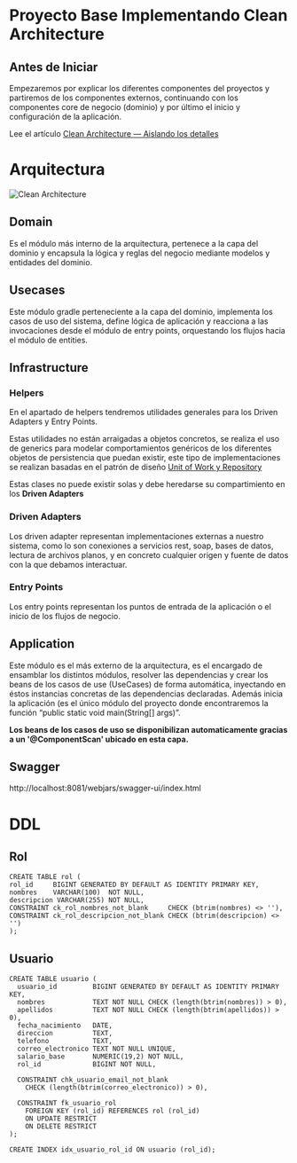 # Proyecto Base Implementando Clean Architecture

## Antes de Iniciar

Empezaremos por explicar los diferentes componentes del proyectos y partiremos de los componentes externos, continuando con los componentes core de negocio (dominio) y por último el inicio y configuración de la aplicación.

Lee el artículo [Clean Architecture — Aislando los detalles](https://medium.com/bancolombia-tech/clean-architecture-aislando-los-detalles-4f9530f35d7a)

# Arquitectura

![Clean Architecture](https://miro.medium.com/max/1400/1*ZdlHz8B0-qu9Y-QO3AXR_w.png)

## Domain

Es el módulo más interno de la arquitectura, pertenece a la capa del dominio y encapsula la lógica y reglas del negocio mediante modelos y entidades del dominio.

## Usecases

Este módulo gradle perteneciente a la capa del dominio, implementa los casos de uso del sistema, define lógica de aplicación y reacciona a las invocaciones desde el módulo de entry points, orquestando los flujos hacia el módulo de entities.

## Infrastructure

### Helpers

En el apartado de helpers tendremos utilidades generales para los Driven Adapters y Entry Points.

Estas utilidades no están arraigadas a objetos concretos, se realiza el uso de generics para modelar comportamientos
genéricos de los diferentes objetos de persistencia que puedan existir, este tipo de implementaciones se realizan
basadas en el patrón de diseño [Unit of Work y Repository](https://medium.com/@krzychukosobudzki/repository-design-pattern-bc490b256006)

Estas clases no puede existir solas y debe heredarse su compartimiento en los **Driven Adapters**

### Driven Adapters

Los driven adapter representan implementaciones externas a nuestro sistema, como lo son conexiones a servicios rest,
soap, bases de datos, lectura de archivos planos, y en concreto cualquier origen y fuente de datos con la que debamos
interactuar.

### Entry Points

Los entry points representan los puntos de entrada de la aplicación o el inicio de los flujos de negocio.

## Application

Este módulo es el más externo de la arquitectura, es el encargado de ensamblar los distintos módulos, resolver las dependencias y crear los beans de los casos de use (UseCases) de forma automática, inyectando en éstos instancias concretas de las dependencias declaradas. Además inicia la aplicación (es el único módulo del proyecto donde encontraremos la función “public static void main(String[] args)”.

**Los beans de los casos de uso se disponibilizan automaticamente gracias a un '@ComponentScan' ubicado en esta capa.**

## Swagger
http://localhost:8081/webjars/swagger-ui/index.html


# DDL

## Rol
```
CREATE TABLE rol (
rol_id     BIGINT GENERATED BY DEFAULT AS IDENTITY PRIMARY KEY,
nombres    VARCHAR(100)  NOT NULL,
descripcion VARCHAR(255) NOT NULL,
CONSTRAINT ck_rol_nombres_not_blank     CHECK (btrim(nombres) <> ''),
CONSTRAINT ck_rol_descripcion_not_blank CHECK (btrim(descripcion) <> '')
);
```

## Usuario
```
CREATE TABLE usuario (
  usuario_id         BIGINT GENERATED BY DEFAULT AS IDENTITY PRIMARY KEY,
  nombres            TEXT NOT NULL CHECK (length(btrim(nombres)) > 0),
  apellidos          TEXT NOT NULL CHECK (length(btrim(apellidos)) > 0),
  fecha_nacimiento   DATE,
  direccion          TEXT,
  telefono           TEXT,
  correo_electronico TEXT NOT NULL UNIQUE,
  salario_base       NUMERIC(19,2) NOT NULL,
  rol_id             BIGINT NOT NULL,
  
  CONSTRAINT chk_usuario_email_not_blank
    CHECK (length(btrim(correo_electronico)) > 0),
  
  CONSTRAINT fk_usuario_rol
    FOREIGN KEY (rol_id) REFERENCES rol (rol_id)
    ON UPDATE RESTRICT
    ON DELETE RESTRICT
);

CREATE INDEX idx_usuario_rol_id ON usuario (rol_id);
```
